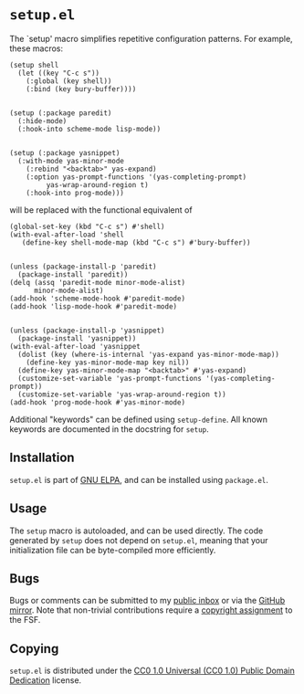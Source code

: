 `setup.el`
==========

The `setup' macro simplifies repetitive configuration patterns.  For
example, these macros:

~~~elisp
(setup shell
  (let ((key "C-c s"))
    (:global (key shell))
    (:bind (key bury-buffer))))


(setup (:package paredit)
  (:hide-mode)
  (:hook-into scheme-mode lisp-mode))


(setup (:package yasnippet)
  (:with-mode yas-minor-mode
    (:rebind "<backtab>" yas-expand)
    (:option yas-prompt-functions '(yas-completing-prompt)
	     yas-wrap-around-region t)
    (:hook-into prog-mode)))
~~~

will be replaced with the functional equivalent of

~~~elisp
(global-set-key (kbd "C-c s") #'shell)
(with-eval-after-load 'shell
   (define-key shell-mode-map (kbd "C-c s") #'bury-buffer))


(unless (package-install-p 'paredit)
  (package-install 'paredit))
(delq (assq 'paredit-mode minor-mode-alist)
      minor-mode-alist)
(add-hook 'scheme-mode-hook #'paredit-mode)
(add-hook 'lisp-mode-hook #'paredit-mode)


(unless (package-install-p 'yasnippet)
  (package-install 'yasnippet))
(with-eval-after-load 'yasnippet
  (dolist (key (where-is-internal 'yas-expand yas-minor-mode-map))
    (define-key yas-minor-mode-map key nil))
  (define-key yas-minor-mode-map "<backtab>" #'yas-expand)
  (customize-set-variable 'yas-prompt-functions '(yas-completing-prompt))
  (customize-set-variable 'yas-wrap-around-region t))
(add-hook 'prog-mode-hook #'yas-minor-mode)
~~~

Additional "keywords" can be defined using `setup-define`. All known
keywords are documented in the docstring for `setup`.

Installation
------------

`setup.el` is part of [GNU ELPA][elpa], and can be installed using
`package.el`.

Usage
-----

The `setup` macro is autoloaded, and can be used directly.  The code
generated by `setup` does not depend on `setup.el`, meaning that your
initialization file can be byte-compiled more efficiently.

Bugs
----

Bugs or comments can be submitted to my [public inbox][mail] or via
the [GitHub mirror][github].  Note that non-trivial contributions
require a [copyright assignment][ca] to the FSF.

Copying
-------

`setup.el` is distributed under the [CC0 1.0 Universal (CC0 1.0)
Public Domain Dedication][cc0] license. 

[elpa]: http://elpa.gnu.org/packages/setup.html
[mail]: https://lists.sr.ht/~zge/public-inbox
[github]: https://github.com/phikal/setup.el
[ca]: https://www.gnu.org/software/emacs/manual/html_node/emacs/Copyright-Assignment.html#Copyright-Assignment
[cc0]: https://creativecommons.org/publicdomain/zero/1.0/deed
